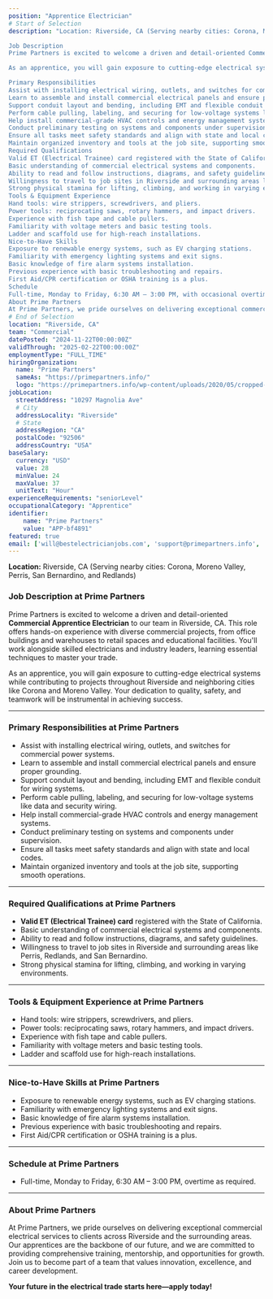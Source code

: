 ```yaml
---
position: "Apprentice Electrician"
# Start of Selection
description: "Location: Riverside, CA (Serving nearby cities: Corona, Moreno Valley, Perris, San Bernardino, and Redlands)

Job Description
Prime Partners is excited to welcome a driven and detail-oriented Commercial Apprentice Electrician to our team in Riverside, CA. This role offers hands-on experience with diverse commercial projects, from office buildings and warehouses to retail spaces and educational facilities. You’ll work alongside skilled electricians and industry leaders, learning essential techniques to master your trade.

As an apprentice, you will gain exposure to cutting-edge electrical systems while contributing to projects throughout Riverside and neighboring cities like Corona and Moreno Valley. Your dedication to quality, safety, and teamwork will be instrumental in achieving success.

Primary Responsibilities
Assist with installing electrical wiring, outlets, and switches for commercial power systems.
Learn to assemble and install commercial electrical panels and ensure proper grounding.
Support conduit layout and bending, including EMT and flexible conduit for wiring systems.
Perform cable pulling, labeling, and securing for low-voltage systems like data and security wiring.
Help install commercial-grade HVAC controls and energy management systems.
Conduct preliminary testing on systems and components under supervision.
Ensure all tasks meet safety standards and align with state and local codes.
Maintain organized inventory and tools at the job site, supporting smooth operations.
Required Qualifications
Valid ET (Electrical Trainee) card registered with the State of California.
Basic understanding of commercial electrical systems and components.
Ability to read and follow instructions, diagrams, and safety guidelines.
Willingness to travel to job sites in Riverside and surrounding areas like Perris, Redlands, and San Bernardino.
Strong physical stamina for lifting, climbing, and working in varying environments.
Tools & Equipment Experience
Hand tools: wire strippers, screwdrivers, and pliers.
Power tools: reciprocating saws, rotary hammers, and impact drivers.
Experience with fish tape and cable pullers.
Familiarity with voltage meters and basic testing tools.
Ladder and scaffold use for high-reach installations.
Nice-to-Have Skills
Exposure to renewable energy systems, such as EV charging stations.
Familiarity with emergency lighting systems and exit signs.
Basic knowledge of fire alarm systems installation.
Previous experience with basic troubleshooting and repairs.
First Aid/CPR certification or OSHA training is a plus.
Schedule
Full-time, Monday to Friday, 6:30 AM – 3:00 PM, with occasional overtime as required.
About Prime Partners
At Prime Partners, we pride ourselves on delivering exceptional commercial electrical services to clients across Riverside and the surrounding areas. Our apprentices are the backbone of our future, and we are committed to providing comprehensive training, mentorship, and opportunities for growth. Join us to become part of a team that values innovation, excellence, and career development."
# End of Selection
location: "Riverside, CA"
team: "Commercial"
datePosted: "2024-11-22T00:00:00Z"
validThrough: "2025-02-22T00:00:00Z"
employmentType: "FULL_TIME"
hiringOrganization: 
  name: "Prime Partners"
  sameAs: "https://primepartners.info/"
  logo: "https://primepartners.info/wp-content/uploads/2020/05/cropped-Prime-Partners-Logo-NO-BG-1-1.png"
jobLocation:
  streetAddress: "10297 Magnolia Ave"
  # City
  addressLocality: "Riverside"
  # State
  addressRegion: "CA"
  postalCode: "92506"
  addressCountry: "USA"
baseSalary:
  currency: "USD"
  value: 28
  minValue: 24
  maxValue: 37
  unitText: "Hour"
experienceRequirements: "seniorLevel"
occupationalCategory: "Apprentice"
identifier:
    name: "Prime Partners"
    value: "APP-bf4891"
featured: true
email: ['will@bestelectricianjobs.com', 'support@primepartners.info', 'resumes@bestelectricianjobs.zohorecruitmail.com']
---
```


**Location:** Riverside, CA (Serving nearby cities: Corona, Moreno Valley, Perris, San Bernardino, and Redlands)  

### Job Description at Prime Partners  
Prime Partners is excited to welcome a driven and detail-oriented **Commercial Apprentice Electrician** to our team in Riverside, CA. This role offers hands-on experience with diverse commercial projects, from office buildings and warehouses to retail spaces and educational facilities. You'll work alongside skilled electricians and industry leaders, learning essential techniques to master your trade.  

As an apprentice, you will gain exposure to cutting-edge electrical systems while contributing to projects throughout Riverside and neighboring cities like Corona and Moreno Valley. Your dedication to quality, safety, and teamwork will be instrumental in achieving success.  

---

### Primary Responsibilities at Prime Partners  
- Assist with installing electrical wiring, outlets, and switches for commercial power systems.  
- Learn to assemble and install commercial electrical panels and ensure proper grounding.  
- Support conduit layout and bending, including EMT and flexible conduit for wiring systems.  
- Perform cable pulling, labeling, and securing for low-voltage systems like data and security wiring.  
- Help install commercial-grade HVAC controls and energy management systems.  
- Conduct preliminary testing on systems and components under supervision.  
- Ensure all tasks meet safety standards and align with state and local codes.  
- Maintain organized inventory and tools at the job site, supporting smooth operations.  

---

### Required Qualifications at Prime Partners  
- **Valid ET (Electrical Trainee) card** registered with the State of California.  
- Basic understanding of commercial electrical systems and components.  
- Ability to read and follow instructions, diagrams, and safety guidelines.  
- Willingness to travel to job sites in Riverside and surrounding areas like Perris, Redlands, and San Bernardino.  
- Strong physical stamina for lifting, climbing, and working in varying environments.  

---

### Tools & Equipment Experience at Prime Partners  
- Hand tools: wire strippers, screwdrivers, and pliers.  
- Power tools: reciprocating saws, rotary hammers, and impact drivers.  
- Experience with fish tape and cable pullers.  
- Familiarity with voltage meters and basic testing tools.  
- Ladder and scaffold use for high-reach installations.  

---

### Nice-to-Have Skills at Prime Partners  
- Exposure to renewable energy systems, such as EV charging stations.  
- Familiarity with emergency lighting systems and exit signs.  
- Basic knowledge of fire alarm systems installation.  
- Previous experience with basic troubleshooting and repairs.  
- First Aid/CPR certification or OSHA training is a plus.  

---

### Schedule at Prime Partners  
- Full-time, Monday to Friday, 6:30 AM – 3:00 PM, overtime as required.  

---

### About Prime Partners  
At Prime Partners, we pride ourselves on delivering exceptional commercial electrical services to clients across Riverside and the surrounding areas. Our apprentices are the backbone of our future, and we are committed to providing comprehensive training, mentorship, and opportunities for growth. Join us to become part of a team that values innovation, excellence, and career development.  

**Your future in the electrical trade starts here—apply today!**  